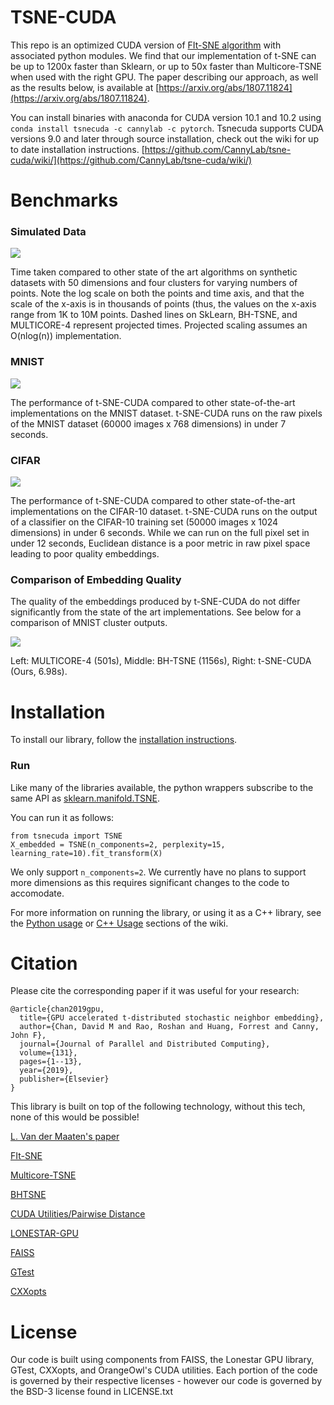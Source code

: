 # TSNE-CUDA
This repo is an optimized CUDA version of [FIt-SNE algorithm](https://github.com/KlugerLab/FIt-SNE) with associated python modules. We find that our implementation of t-SNE can be up to 1200x faster than Sklearn, or up to 50x faster than Multicore-TSNE when used with the right GPU. The paper describing our approach, as well as the results below, is available at [https://arxiv.org/abs/1807.11824](https://arxiv.org/abs/1807.11824).

You can install binaries with anaconda for CUDA version 10.1 and 10.2 using `conda install tsnecuda -c cannylab -c pytorch`. Tsnecuda supports CUDA versions 9.0 and later through source installation, check out the wiki for up to date installation instructions. [https://github.com/CannyLab/tsne-cuda/wiki/](https://github.com/CannyLab/tsne-cuda/wiki/)

# Benchmarks
### Simulated Data
![](docs/simulated_speedup.png)

Time taken compared to other state of the art algorithms on synthetic datasets with 50 dimensions and four clusters for varying numbers of points. Note the log scale on both the points and time axis, and that the scale of the x-axis is in thousands of points (thus, the values on the x-axis range from 1K to 10M points. Dashed lines on SkLearn, BH-TSNE, and MULTICORE-4 represent projected times. Projected scaling assumes an O(nlog(n)) implementation.

### MNIST
![](docs/mnist_speedup.png)

The performance of t-SNE-CUDA compared to other state-of-the-art implementations on the MNIST dataset. t-SNE-CUDA runs on the raw pixels of the MNIST dataset (60000 images x 768 dimensions) in under 7 seconds.

### CIFAR
![](docs/cifar_speedup.png)

The performance of t-SNE-CUDA compared to other state-of-the-art implementations on the CIFAR-10 dataset. t-SNE-CUDA runs on the output of a classifier on the CIFAR-10 training set (50000 images x 1024 dimensions) in under 6 seconds. While we can run on the full pixel set in under 12 seconds, Euclidean distance is a poor metric in raw pixel space leading to poor quality embeddings.

### Comparison of Embedding Quality
The quality of the embeddings produced by t-SNE-CUDA do not differ significantly from the state of the art implementations. See below for a comparison of MNIST cluster outputs.

![](docs/mnist_comparison.jpg)

Left: MULTICORE-4 (501s), Middle: BH-TSNE (1156s), Right: t-SNE-CUDA (Ours, 6.98s).

# Installation

To install our library, follow the [installation instructions](https://github.com/CannyLab/tsne-cuda/blob/master/INSTALL.md).

### Run

Like many of the libraries available, the python wrappers subscribe to the same API as [sklearn.manifold.TSNE](http://scikit-learn.org/stable/modules/generated/sklearn.manifold.TSNE.html).

You can run it as follows:

```
from tsnecuda import TSNE
X_embedded = TSNE(n_components=2, perplexity=15, learning_rate=10).fit_transform(X)
```

We only support `n_components=2`. We currently have no plans to support more dimensions as this requires significant changes to the code to accomodate.

For more information on running the library, or using it as a C++ library, see the [Python usage](https://github.com/CannyLab/tsne-cuda/wiki/Basic-Usage:-Python) or [C++ Usage](https://github.com/CannyLab/tsne-cuda/wiki/Basic-Usage:-Cxx) sections of the wiki.

# Citation

Please cite the corresponding paper if it was useful for your research:

```
@article{chan2019gpu,
  title={GPU accelerated t-distributed stochastic neighbor embedding},
  author={Chan, David M and Rao, Roshan and Huang, Forrest and Canny, John F},
  journal={Journal of Parallel and Distributed Computing},
  volume={131},
  pages={1--13},
  year={2019},
  publisher={Elsevier}
}
```

This library is built on top of the following technology, without this tech, none of this would be possible!

[L. Van der Maaten's paper](http://lvdmaaten.github.io/publications/papers/JMLR_2014.pdf)

[FIt-SNE](https://github.com/KlugerLab/FIt-SNE)

[Multicore-TSNE](https://github.com/DmitryUlyanov/Multicore-TSNE)

[BHTSNE](https://github.com/lvdmaaten/bhtsne/)

[CUDA Utilities/Pairwise Distance](https://github.com/OrangeOwlSolutions)

[LONESTAR-GPU](http://iss.ices.utexas.edu/?p=projects/galois/lonestargpu)

[FAISS](https://github.com/facebookresearch/faiss)

[GTest](https://github.com/google/googletest)

[CXXopts](https://github.com/jarro2783/cxxopts)


# License

Our code is built using components from FAISS, the Lonestar GPU library, GTest, CXXopts, and OrangeOwl's CUDA utilities. Each portion of the code is governed by their respective licenses - however our code is governed by the BSD-3 license found in LICENSE.txt
